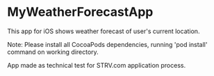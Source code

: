 # MyWeatherForecastApp #

This app for iOS shows weather forecast of user's current location.

Note: Please install all CocoaPods dependencies, running 'pod install' command on working directory.

App made as technical test for STRV.com application process.